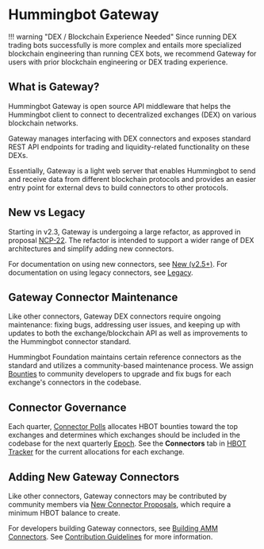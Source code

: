 # Hummingbot Gateway

!!! warning "DEX / Blockchain Experience Needed"
    Since running DEX trading bots successfully is more complex and entails more specialized blockchain engineering than running CEX bots, we recommend Gateway for users with prior blockchain engineering or DEX trading experience.

## What is Gateway?

Hummingbot Gateway is open source API middleware that helps the Hummingbot client to connect to decentralized exchanges (DEX) on various blockchain networks. 

Gateway manages interfacing with DEX connectors and exposes standard REST API endpoints for trading and liquidity-related functionality on these DEXs.

Essentially, Gateway is a light web server that enables Hummingbot to send and receive data from different blockchain protocols and provides an easier entry point for external devs to build connectors to other protocols.

## New vs Legacy

Starting in v2.3, Gateway is undergoing a large refactor, as approved in proposal [NCP-22](https://snapshot.box/#/s:hbot-ncp.eth/proposal/0x5cc3540ee219787d5c842bc1ccdb11aab46203bb7f0be658b6b40858501a8e4c). The refactor is intended to support a wider range of DEX architectures and simplify adding new connectors.

For documentation on using new connectors, see [New (v2.5+)](/gateway/new/index.md). For documentation on using legacy connectors, see [Legacy](/legacy).

## Gateway Connector Maintenance

Like other connectors, Gateway DEX connectors require ongoing maintenance: fixing bugs, addressing user issues, and keeping up with updates to both the exchange/blockchain API as well as improvements to the Hummingbot connector standard.

Hummingbot Foundation maintains certain reference connectors as the standard and utilizes a community-based maintenance process. We assign [Bounties](/bounties) to community developers to upgrade and fix bugs for each exchange's connectors in the codebase.

## Connector Governance

Each quarter, [Connector Polls](/governance/polls) allocates HBOT bounties toward the top exchanges and determines which exchanges should be included in the codebase for the next quarterly [Epoch](/governance/epochs.md). See the **Connectors** tab in [HBOT Tracker](https://docs.google.com/spreadsheets/d/1UNAumPMnXfsghAAXrfKkPGRH9QlC8k7Cu1FGQVL1t0M/edit?usp=sharing) for the current allocations for each exchange.


## Adding New Gateway Connectors

Like other connectors, Gateway connectors may be contributed by community members via [New Connector Proposals](/governance/proposals), which require a minimum HBOT balance to create.

For developers building Gateway connectors, see [Building AMM Connectors](/gateway/legacy/adding-dex-connectors). See [Contribution Guidelines](/developers/contributions/) for more information.

